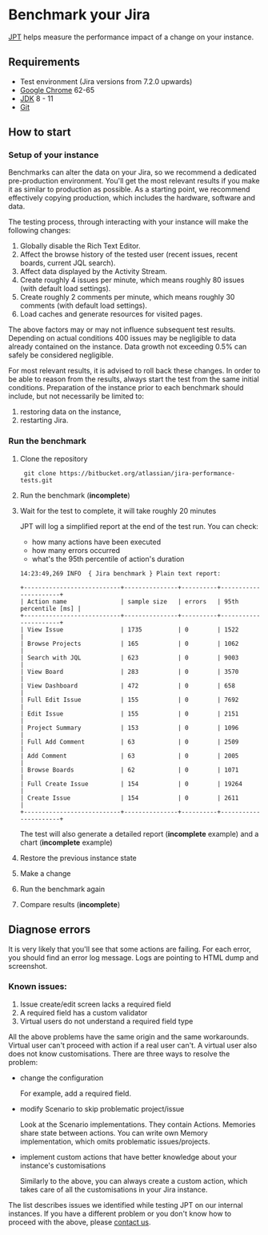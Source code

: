 # Benchmark your Jira

[JPT](../../README.md) helps measure the performance impact of a change on your instance.

## Requirements

 - Test environment (Jira versions from 7.2.0 upwards)
 - [Google Chrome](https://www.google.com/chrome/) 62-65
 - [JDK](http://openjdk.java.net/) 8 - 11
 - [Git](https://git-scm.com/)

## How to start 

### Setup of your instance

Benchmarks can alter the data on your Jira, so we recommend a dedicated pre-production environment.
You'll get the most relevant results if you make it as similar to production as possible. As a starting point,
we recommend effectively copying production, which includes the hardware, software and data.

The testing process, through interacting with your instance will make the following changes:

1. Globally disable the Rich Text Editor.
2. Affect the browse history of the tested user (recent issues, recent boards, current JQL search).
3. Affect data displayed by the Activity Stream.
4. Create roughly 4 issues per minute, which means roughly 80 issues (with default load settings).
5. Create roughly 2 comments per minute, which means roughly 30 comments (with default load settings).
6. Load caches and generate resources for visited pages.

The above factors may or may not influence subsequent test results. Depending on actual conditions 400 issues may be negligible to data already contained on the instance. Data growth not exceeding 0.5% can safely be considered negligible.

For most relevant results, it is advised to roll back these changes. In order to be able to reason from the results, always start the test from the same initial conditions. Preparation of the instance prior to each benchmark should include, but not necessarily be limited to:

1. restoring data on the instance,
2. restarting Jira.
   
### Run the benchmark

1. Clone the repository
   
    ```
     git clone https://bitbucket.org/atlassian/jira-performance-tests.git
    ```
    
2. Run the benchmark (**incomplete**)

3. Wait for the test to complete, it will take roughly 20 minutes

    JPT will log a simplified report at the end of the test run. You can check:
     - how many actions have been executed
     - how many errors occurred
     - what's the 95th percentile of action's duration 

    ```
    14:23:49,269 INFO  { Jira benchmark } Plain text report:
    
    +---------------------------+---------------+----------+----------------------+
    | Action name               | sample size   | errors   | 95th percentile [ms] |
    +---------------------------+---------------+----------+----------------------+
    | View Issue                | 1735          | 0        | 1522                 |
    | Browse Projects           | 165           | 0        | 1062                 |
    | Search with JQL           | 623           | 0        | 9003                 |
    | View Board                | 283           | 0        | 3570                 |
    | View Dashboard            | 472           | 0        | 658                  |
    | Full Edit Issue           | 155           | 0        | 7692                 |
    | Edit Issue                | 155           | 0        | 2151                 |
    | Project Summary           | 153           | 0        | 1096                 |
    | Full Add Comment          | 63            | 0        | 2509                 |
    | Add Comment               | 63            | 0        | 2005                 |
    | Browse Boards             | 62            | 0        | 1071                 |
    | Full Create Issue         | 154           | 0        | 19264                |
    | Create Issue              | 154           | 0        | 2611                 |
    +---------------------------+---------------+----------+----------------------+
    ```

    The test will also generate a detailed report (**incomplete** example) and a chart (**incomplete** example)

4. Restore the previous instance state 

5. Make a change

6. Run the benchmark again

7. Compare results (**incomplete**)

## Diagnose errors

It is very likely that you'll see that some actions are failing. For each error, you should find an error log message.
Logs are pointing to HTML dump and screenshot.

### Known issues:

1. Issue create/edit screen lacks a required field
2. A required field has a custom validator
3. Virtual users do not understand a required field type

All the above problems have the same origin and the same workarounds. Virtual user can't proceed with action if a real user can't.
A virtual user also does not know customisations. There are three ways to resolve the problem:
- change the configuration

    For example, add a required field.
    
- modify Scenario to skip problematic project/issue

    Look at the Scenario implementations. They contain Actions. Memories share state between actions.
    You can write own Memory implementation, which omits problematic issues/projects.

- implement custom actions that have better knowledge about your instance's customisations
    
    Similarly to the above, you can always create a custom action, which takes care of all the customisations in your Jira instance.  
 

The list describes issues we identified while testing JPT on our internal instances.
If you have a different problem or you don't know how to proceed with the above,
please [contact us](https://ecosystem.atlassian.net/secure/CreateIssue.jspa?issuetype=1&pid=28139).  